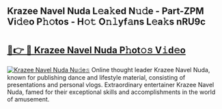 ## Krazee Navel Nuda L𝚎a𝚔ed N𝚞𝚍e - Part-ZPM Vi𝚍𝚎o P𝚑𝚘tos - H𝚘𝚝 O𝚗𝚕yf𝚊ns L𝚎a𝚔s nRU9c

# <h2><a href="http://kf24j6.oniu.top/?m=Krazee+Navel+Nuda">🔗👉 🔴 Krazee Navel Nuda P𝚑ot𝚘𝚜 V𝚒d𝚎o</a></h2>

[![Krazee Navel Nuda Nu𝚍e𝚜](https://i.imgur.com/0qMVB7G.gif)](http://kf24j6.oniu.top/?m=Krazee+Navel+Nuda)
Online thought leader Krazee Navel Nuda, known for publishing dance and lifestyle material, consisting of presentations and personal vlogs. Extraordinary entertainer Krazee Navel Nuda, famed for their exceptional skills and accomplishments in the world of amusement.  
